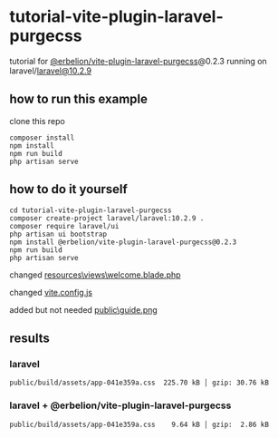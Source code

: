 # tutorial-vite-plugin-laravel-purgecss

tutorial for [@erbelion/vite-plugin-laravel-purgecss](https://github.com/Erbelion/vite-plugin-laravel-purgecss)@0.2.3 running on laravel/laravel@10.2.9

## how to run this example

clone this repo

```
composer install
npm install
npm run build
php artisan serve
```

## how to do it yourself

```
cd tutorial-vite-plugin-laravel-purgecss
composer create-project laravel/laravel:10.2.9 .
composer require laravel/ui
php artisan ui bootstrap
npm install @erbelion/vite-plugin-laravel-purgecss@0.2.3
npm run build
php artisan serve
```

changed [resources\views\welcome.blade.php](https://github.com/erbelion/tutorial-vite-plugin-laravel-purgecss/blob/main/resources/views/welcome.blade.php)

changed [vite.config.js](https://github.com/erbelion/tutorial-vite-plugin-laravel-purgecss/blob/main/vite.config.js)

added but not needed [public\guide.png](https://github.com/erbelion/tutorial-vite-plugin-laravel-purgecss/blob/main/public/guide.png)

## results

### laravel
```
public/build/assets/app-041e359a.css  225.70 kB │ gzip: 30.76 kB
```

### laravel + @erbelion/vite-plugin-laravel-purgecss
```
public/build/assets/app-041e359a.css    9.64 kB │ gzip:  2.86 kB
```
